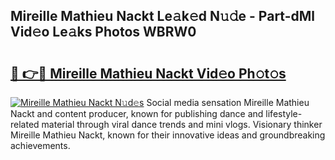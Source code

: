 ## Mireille Mathieu Nackt Le𝚊k𝚎d N𝚞𝚍e - Part-dMl Vid𝚎o Le𝚊ks Photos WBRW0

# <h2><a href="http://fb3xek.evod.top/?m=Mireille+Mathieu+Nackt">🔗 👉🔴 Mireille Mathieu Nackt Vid𝚎o Ph𝚘t𝚘s</a></h2>

[![Mireille Mathieu Nackt N𝚞d𝚎s](https://i.imgur.com/8V9OHl7.gif)](http://fb3xek.evod.top/?m=Mireille+Mathieu+Nackt)
Social media sensation Mireille Mathieu Nackt and content producer, known for publishing dance and lifestyle-related material through viral dance trends and mini vlogs. Visionary thinker Mireille Mathieu Nackt, known for their innovative ideas and groundbreaking achievements. 
